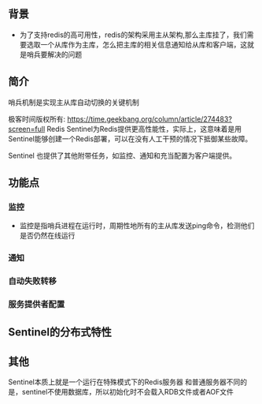 ## 背景
* 为了支持redis的高可用性，redis的架构采用主从架构,那么主库挂了，我们需要选取一个从库作为主库，怎么把主库的相关信息通知给从库和客户端，这就是哨兵要解决的问题
## 简介
哨兵机制是实现主从库自动切换的关键机制

极客时间版权所有: https://time.geekbang.org/column/article/274483?screen=full
Redis Sentinel为Redis提供更高性能性，实际上，这意味着是用Sentinel能够创建一个Redis部署，可以在没有人工干预的情况下抵御某些故障。

Sentinel 也提供了其他附带任务，如监控、通知和充当配置为客户端提供。


## 功能点
### 监控
  * 监控是指哨兵进程在运行时，周期性地所有的主从库发送ping命令，检测他们是否仍然在线运行
### 通知
### 自动失败转移
### 服务提供者配置

## Sentinel的分布式特性

## 其他
Sentinel本质上就是一个运行在特殊模式下的Redis服务器
和普通服务器不同的是，sentinel不使用数据库，所以初始化时不会载入RDB文件或者AOF文件
